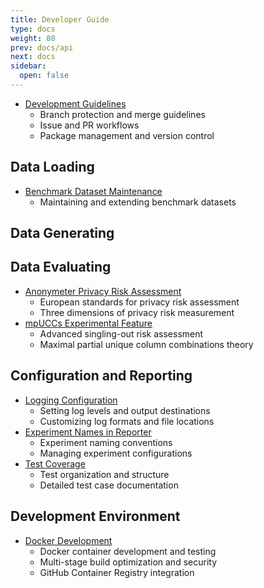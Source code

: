 ```yaml
---
title: Developer Guide
type: docs
weight: 80
prev: docs/api
next: docs
sidebar:
  open: false
---
```



- [Development Guidelines](./development-guidelines)
  - Branch protection and merge guidelines
  - Issue and PR workflows
  - Package management and version control

## Data Loading
- [Benchmark Dataset Maintenance](./benchmark-datasets)
  - Maintaining and extending benchmark datasets

## Data Generating

## Data Evaluating
- [Anonymeter Privacy Risk Assessment](./anonymeter)
  - European standards for privacy risk assessment
  - Three dimensions of privacy risk measurement
- [mpUCCs Experimental Feature](./mpuccs)
  - Advanced singling-out risk assessment
  - Maximal partial unique column combinations theory

## Configuration and Reporting
- [Logging Configuration](./logging-configuration)
  - Setting log levels and output destinations
  - Customizing log formats and file locations
- [Experiment Names in Reporter](./experiment-naming-in-reporter)
  - Experiment naming conventions
  - Managing experiment configurations
- [Test Coverage](./test-coverage)
  - Test organization and structure
  - Detailed test case documentation

## Development Environment
- [Docker Development](./docker-development)
  - Docker container development and testing
  - Multi-stage build optimization and security
  - GitHub Container Registry integration